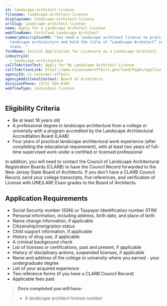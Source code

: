 ```yaml
---
id: landscape-architect-license
filename: landscape-architect-license
displayname: landscape-architect-license
urlSlug: landscape-architect-license
name: Apply for a Landscape Architect License
webflowName: Certified Landscape Architect
summaryDescriptionMd: "You need a landscape architect license to practice
  landscape architecture and hold the title of “Landscape Architect” in the
  state. "
formName: Initial Application for Licensure as a Landscape Architect
industryId:
  - landscape-architecture
callToActionText: Apply for My Landscape Architect License
callToActionLink: https://www.njconsumeraffairs.gov/land/Pages/applications.aspx
agencyId: nj-consumer-affairs
agencyAdditionalContext: Board of Architects
divisionPhone: (973) 504-6385
webflowType: individual-license
---
```

## Eligibility Criteria
- Be at least 18 years old
- A professional degree in landscape architecture from a college or university with a program accredited by the Landscape Architectural Accreditation Board (LAAB)
- Four years of practical landscape architectural work experience (after completing the educational requirement), with at least two years of full-time supervised work under a certified or licensed professional

In addition, you will need to contact the Council of Landscape Architectural Registration Boards (CLARB) to have the Council Record forwarded to the New Jersey State Board of Architects. If you don’t have a CLARB Council Record, send your college transcripts, five references, and verification of License with UNE/LARE Exam grades to the Board of Architects.

## Application Requirements

- Social Security number (SSN) or Taxpayer Identification number (ITIN)
- Personal information, including address, birth date, and place of birth
- Name change information, if applicable
- Citizenship/immigration status
- Child support information, if applicable
- History of drug use, if applicable
- A criminal background check
- List of licenses or certifications, past and present, if applicable
- History of disciplinary actions, suspended licenses, if applicable
- Name and address of the college or university where you earned - your undergraduate degree
- List of your acquired experience
- Two reference forms (if you have a CLARB Council Record)
- Applicable fees paid

> **Once completed you will have:**
> - A landscape architect license number

